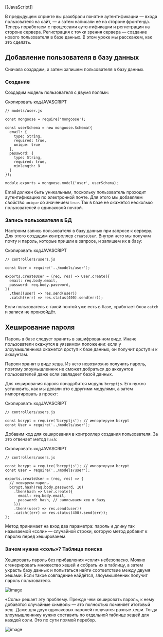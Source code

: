 [[JavaScript]]

В предыдущем спринте вы разобрали понятие аутентификации — входа пользователя на сайт, — а затем написали её на стороне фронтенда. Теперь поработаем с процессами аутентификации и регистрации на стороне сервера. Регистрация с точки зрения сервера — создание нового пользователя в базе данных. В этом уроке мы расскажем, как это сделать.

## Добавление пользователя в базу данных

Сначала создадим, а затем запишем пользователя в базу данных.

### Создание

Создадим модель пользователя с двумя полями:

Скопировать кодJAVASCRIPT

```
// models/user.js

const mongoose = require('mongoose');

const userSchema = new mongoose.Schema({
  email: {
    type: String,
    required: true,
    unique: true
  },
  password: {
    type: String,
    required: true,
    minlength: 8
  }
});

module.exports = mongoose.model('user', userSchema); 
```

Email должен быть уникальным, поскольку пользователь проходит аутентификацию по электронной почте. Для этого мы добавляем свойство `unique` со значением `true`. Так в базе не окажется несколько пользователей с одинаковой почтой.

### Запись пользователя в БД

Настроим запись пользователя в базу данных при запросе к серверу. Для этого создадим контроллер `createUser`. Внутри него мы получим почту и пароль, которые пришли в запросе, и запишем их в базу:

Скопировать кодJAVASCRIPT

```
// controllers/users.js

const User = require('../models/user');

exports.createUser = (req, res) => User.create({
  email: req.body.email,
  password: req.body.password,
})
  .then((user) => res.send(user))
  .catch((err) => res.status(400).send(err)); 
```

Если пользователь с такой почтой уже есть в базе, сработает блок `catch` и записи не произойдёт.

## Хеширование пароля

Пароль в базе следует хранить в зашифрованном виде. Иначе пользователи окажутся в уязвимом положении: если у злоумышленника окажется доступ к базе данных, он получит доступ и к аккаунтам.

Пароли хранят в виде хеша. Из него невозможно получить пароль, поэтому злоумышленник не сможет добраться до аккаунтов пользователей даже если завладеет базой данных.

Для хеширования пароля понадобится модуль `bcryptjs`. Его нужно установить, как мы делали это с другими модулями, а затем импортировать в проект:

Скопировать кодJAVASCRIPT

```
// controllers/users.js

const bcrypt = require('bcryptjs'); // импортируем bcrypt
const User = require('../models/user'); 
```

Добавим код для хеширования в контроллер создания пользователя. За это отвечает метод `hash`:

Скопировать кодJAVASCRIPT

```
// controllers/users.js

const bcrypt = require('bcryptjs'); // импортируем bcrypt
const User = require('../models/user');

exports.createUser = (req, res) => {
  // хешируем пароль
  bcrypt.hash(req.body.password, 10)
    .then(hash => User.create({
      email: req.body.email,
      password: hash, // записываем хеш в базу
    }))
    .then((user) => res.send(user))
    .catch((err) => res.status(400).send(err));
}; 
```

Метод принимает на вход два параметра: пароль и длину так называемой «соли» — случайной строки, которую метод добавит к паролю перед хешированем.

### Зачем нужна «соль»? Таблица поиска

Хешировать пароль без прибавления «соли» небезопасно. Можно сгенерировать множество хешей и собрать их в таблицу, а затем украсть базу данных и попытаться найти соответствие между двумя хешами. Если такое совпадение найдётся, злоумышленник получит пароль пользователя.

![image](https://pictures.s3.yandex.net/resources/hash___1__19_1600444784.png)

«Соль» решает эту проблему. Прежде чем хешировать пароль, к нему добавятся случайные символы — это полностью поменяет итоговый хеш. Даже для двух одинаковых паролей получатся разные хеши. Тогда злоумышленнику нужно составить по отдельной таблице хешей для каждой соли. Это по сути прямой перебор.

![image](https://pictures.s3.yandex.net/resources/hash___1__20_1600444861.png)